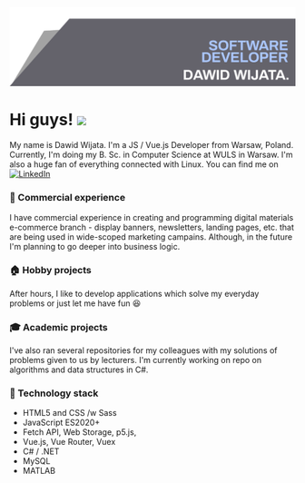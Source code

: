 ![Front banner](banner_1.2.1.jpg)

# Hi guys! <img src="https://raw.githubusercontent.com/MartinHeinz/MartinHeinz/master/wave.gif" width="30px">

My name is Dawid Wijata. I'm a JS / Vue.js Developer from Warsaw, Poland.  Currently, I'm doing my B. Sc. in Computer Science at WULS in Warsaw. I'm also a huge fan of everything connected with Linux. You can find me on [![LinkedIn][1.2]][1]

### :office: Commercial experience
I have commercial experience in creating and programming digital materials e-commerce branch - display banners, newsletters, landing pages, etc. that are being used in wide-scoped marketing campains. Although, in the future I'm planning to go deeper into business logic.

### :house: Hobby projects
After hours, I like to develop applications which solve my everyday problems or just let me have fun :satisfied:

### :mortar_board: Academic projects
I've also ran several repositories for my colleagues with my solutions of problems given to us by lecturers. I'm currently working on repo on algorithms and data structures in C#. 

### :wrench: Technology stack
* HTML5 and CSS /w Sass
* JavaScript ES2020+
* Fetch API, Web Storage, p5.js, 
* Vue.js, Vue Router, Vuex
* C# / .NET
* MySQL
* MATLAB

[1.2]: https://raw.githubusercontent.com/MartinHeinz/MartinHeinz/master/linkedin-3-16.png

[1]: https://www.linkedin.com/in/dawid-wijata/
